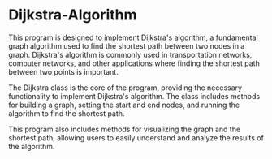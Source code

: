 # Dijkstra-Algorithm
This program is designed to implement Dijkstra's algorithm, a fundamental graph algorithm used to find the shortest path between two nodes in a graph. Dijkstra's algorithm is commonly used in transportation networks, computer networks, and other applications where finding the shortest path between two points is important.

The Dijkstra class is the core of the program, providing the necessary functionality to implement Dijkstra's algorithm. The class includes methods for building a graph, setting the start and end nodes, and running the algorithm to find the shortest path.

This program also includes methods for visualizing the graph and the shortest path, allowing users to easily understand and analyze the results of the algorithm.
